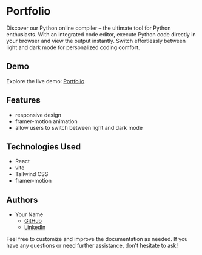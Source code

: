 # Portfolio

Discover our Python online compiler – the ultimate tool for Python enthusiasts. With an integrated code editor, execute Python code directly in your browser and view the output instantly. Switch effortlessly between light and dark mode for personalized coding comfort.

## Demo

Explore the live demo: [Portfolio](https://rayen-k-portfolio.netlify.app/)

## Features

- responsive design 
- framer-motion animation
- allow users to switch between light and dark mode



## Technologies Used

- React
- vite
- Tailwind CSS
- framer-motion

## Authors

- Your Name
  - [GitHub](https://github.com/Rayenkan)
  - [LinkedIn](https://www.linkedin.com/in/rayen-kanzari-b17a52298//)

Feel free to customize and improve the documentation as needed. If you have any questions or need further assistance, don't hesitate to ask!
